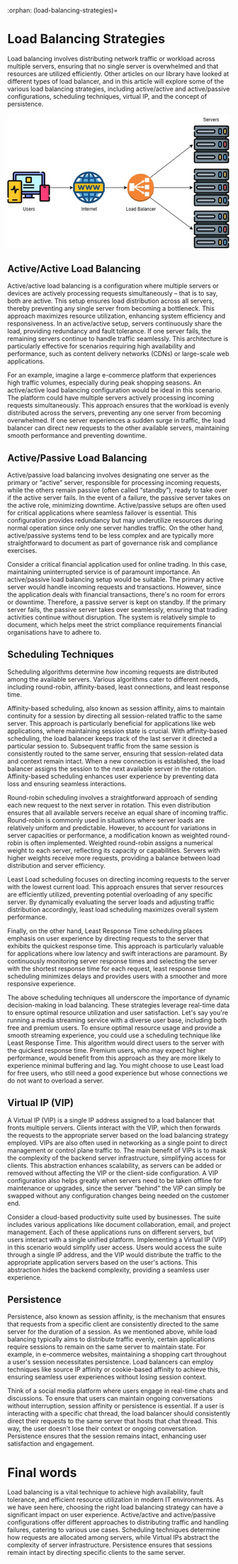 :orphan:
(load-balancing-strategies)=

# Load Balancing Strategies

Load balancing involves distributing network traffic or workload across multiple servers, ensuring that no single server is overwhelmed and that resources are utilized efficiently. Other articles on our library have looked at different types of load balancer, and in this article will explore some of the various load balancing strategies, including active/active and active/passive configurations, scheduling techniques, virtual IP, and the concept of persistence.

 ![Load Balancer](load-balancing-strategies/load_balancer.jpg)

## Active/Active Load Balancing

Active/active load balancing is a configuration where multiple servers or devices are actively processing requests simultaneously – that is to say, both are active. This setup ensures load distribution across all servers, thereby preventing any single server from becoming a bottleneck. This approach maximizes resource utilization, enhancing system efficiency and responsiveness. In an active/active setup, servers continuously share the load, providing redundancy and fault tolerance. If one server fails, the remaining servers continue to handle traffic seamlessly. This architecture is particularly effective for scenarios requiring high availability and performance, such as content delivery networks (CDNs) or large-scale web applications.

For an example, imagine a large e-commerce platform that experiences high traffic volumes, especially during peak shopping seasons. An active/active load balancing configuration would be ideal in this scenario. The platform could have multiple servers actively processing incoming requests simultaneously. This approach ensures that the workload is evenly distributed across the servers, preventing any one server from becoming overwhelmed. If one server experiences a sudden surge in traffic, the load balancer can direct new requests to the other available servers, maintaining smooth performance and preventing downtime.

 

## Active/Passive Load Balancing

Active/passive load balancing involves designating one server as the primary or “active” server, responsible for processing incoming requests, while the others remain passive (often called “standby”), ready to take over if the active server fails. In the event of a failure, the passive server takes on the active role, minimizing downtime. Active/passive setups are often used for critical applications where seamless failover is essential. This configuration provides redundancy but may underutilize resources during normal operation since only one server handles traffic. On the other hand, active/passive systems tend to be less complex and are typically more straightforward to document as part of governance risk and compliance exercises. 

Consider a critical financial application used for online trading. In this case, maintaining uninterrupted service is of paramount importance. An active/passive load balancing setup would be suitable. The primary active server would handle incoming requests and transactions. However, since the application deals with financial transactions, there's no room for errors or downtime. Therefore, a passive server is kept on standby. If the primary server fails, the passive server takes over seamlessly, ensuring that trading activities continue without disruption. The system is relatively simple to document, which helps meet the strict compliance requirements financial organisations have to adhere to. 

 

## Scheduling Techniques

Scheduling algorithms determine *how* incoming requests are distributed among the available servers. Various algorithms cater to different needs, including round-robin, affinity-based, least connections, and least response time. 

Affinity-based scheduling, also known as session affinity, aims to maintain continuity for a session by directing all session-related traffic to the same server. This approach is particularly beneficial for applications like web applications, where maintaining session state is crucial. With affinity-based scheduling, the load balancer keeps track of the last server it directed a particular session to. Subsequent traffic from the same session is consistently routed to the same server, ensuring that session-related data and context remain intact. When a new connection is established, the load balancer assigns the session to the next available server in the rotation. Affinity-based scheduling enhances user experience by preventing data loss and ensuring seamless interactions.

Round-robin scheduling involves a straightforward approach of sending each new request to the next server in rotation. This even distribution ensures that all available servers receive an equal share of incoming traffic. Round-robin is commonly used in situations where server loads are relatively uniform and predictable. However, to account for variations in server capacities or performance, a modification known as weighted round-robin is often implemented. Weighted round-robin assigns a numerical weight to each server, reflecting its capacity or capabilities. Servers with higher weights receive more requests, providing a balance between load distribution and server efficiency.

Least Load scheduling focuses on directing incoming requests to the server with the lowest current load. This approach ensures that server resources are efficiently utilized, preventing potential overloading of any specific server. By dynamically evaluating the server loads and adjusting traffic distribution accordingly, least load scheduling maximizes overall system performance.

Finally, on the other hand, Least Response Time scheduling places emphasis on user experience by directing requests to the server that exhibits the quickest response time. This approach is particularly valuable for applications where low latency and swift interactions are paramount. By continuously monitoring server response times and selecting the server with the shortest response time for each request, least response time scheduling minimizes delays and provides users with a smoother and more responsive experience.

The above scheduling techniques all underscore the importance of dynamic decision-making in load balancing. These strategies leverage real-time data to ensure optimal resource utilization and user satisfaction. Let's say you're running a media streaming service with a diverse user base, including both free and premium users. To ensure optimal resource usage and provide a smooth streaming experience, you could use a scheduling technique like Least Response Time. This algorithm would direct users to the server with the quickest response time. Premium users, who may expect higher performance, would benefit from this approach as they are more likely to experience minimal buffering and lag. You might choose to use Least load for free users, who still need a good experience but whose connections we do not want to overload a server. 

 

## Virtual IP (VIP)

A Virtual IP (VIP) is a single IP address assigned to a load balancer that fronts multiple servers. Clients interact with the VIP, which then forwards the requests to the appropriate server based on the load balancing strategy employed. VIPs are also often used in networking as a single point to direct management or control plane traffic to. The main benefit of VIPs is to mask the complexity of the backend server infrastructure, simplifying access for clients. This abstraction enhances scalability, as servers can be added or removed without affecting the VIP or the client-side configuration. A VIP configuration also helps greatly when servers need to be taken offline for maintenance or upgrades, since the server “behind” the VIP can simply be swapped without any configuration changes being needed on the customer end. 

Consider a cloud-based productivity suite used by businesses. The suite includes various applications like document collaboration, email, and project management. Each of these applications runs on different servers, but users interact with a single unified platform. Implementing a Virtual IP (VIP) in this scenario would simplify user access. Users would access the suite through a single IP address, and the VIP would distribute the traffic to the appropriate application servers based on the user's actions. This abstraction hides the backend complexity, providing a seamless user experience.

 

## Persistence

Persistence, also known as session affinity, is the mechanism that ensures that requests from a specific client are consistently directed to the same server for the duration of a session. As we mentioned above, while load balancing typically aims to distribute traffic evenly, certain applications require sessions to remain on the same server to maintain state. For example, in e-commerce websites, maintaining a shopping cart throughout a user's session necessitates persistence. Load balancers can employ techniques like source IP affinity or cookie-based affinity to achieve this, ensuring seamless user experiences without losing session context.

Think of a social media platform where users engage in real-time chats and discussions. To ensure that users can maintain ongoing conversations without interruption, session affinity or persistence is essential. If a user is interacting with a specific chat thread, the load balancer should consistently direct their requests to the same server that hosts that chat thread. This way, the user doesn't lose their context or ongoing conversation. Persistence ensures that the session remains intact, enhancing user satisfaction and engagement. 

# Final words

Load balancing is a vital technique to achieve high availability, fault tolerance, and efficient resource utilization in modern IT environments. As we have seen here, choosing the right load balancing strategy can have a significant impact on user experience. Active/active and active/passive configurations offer different approaches to distributing traffic and handling failures, catering to various use cases. Scheduling techniques determine how requests are allocated among servers, while Virtual IPs abstract the complexity of server infrastructure. Persistence ensures that sessions remain intact by directing specific clients to the same server. 
